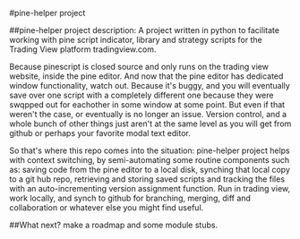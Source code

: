 #pine-helper project

##pine-helper project description:
A project written in python to facilitate working with pine script indicator, library and strategy scripts for the Trading View platform tradingview.com.

Because pinescript is closed source and only runs on the trading view website, inside the pine editor. And now that the pine editor has dedicated window
functionality, watch out. Because it's buggy, and you will  eventually save over one script with a completely different one because they were swqpped out for eachother in some window at some point.
But even if that weren't the case, or eventually is no longer an issue. Version control, and a whole bunch of other things just aren't  at the same level as you will get from github or perhaps
your favorite modal text editor. 

So that's where this repo comes into the situation: pine-helper project helps with context switching, by semi-automating some routine components such as:
saving code from the pine editor to a local disk, synching that local copy to a git hub repo, retrieving and storing saved scripts and tracking the files with an auto-incrementing
version assignment function. Run in trading view, work locally, and synch to github for branching, merging, diff and collaboration or whatever else you might find useful.



##What next?
make a roadmap and some module stubs.
